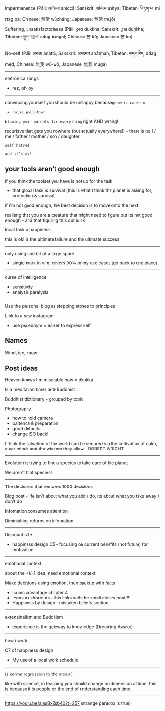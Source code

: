 Impermanence (Pāli: अनिच्चा aniccā; Sanskrit: अनित्य anitya; Tibetan: མི་རྟག་པ་ mi rtag pa; Chinese: 無常 wúcháng; Japanese: 無常 mujō)

Suffering, unsatisfactoriness (Pāli: दुक्ख dukkha; Sanskrit: दुःख duḥkha; Tibetan: སྡུག་བསྔལ་ sdug bsngal; Chinese: 苦 kǔ; Japanese 苦 ku)

No-self (Pāli: अनत्ता anattā; Sanskrit: अनात्मन् anātman; Tibetan: བདག་མེད་ bdag med; Chinese: 無我 wú-wǒ; Japanese: 無我 muga)

---

eletronica songs

- rez, oh joy

---

convincing yourself you should be unhappy because`generic-cause-x`
- `noise pollution`

`blaming your parents for everything`
right AND wrong!

recurisve that gets you nowhere (but actually everywhere!) - there is no I / me / father / mother / son / daughter

`self hatred`

`and it's ok!`

## your tools aren't good enough

if you think the toolset you have is not up for the task

- that global task is survival (this is what I think the planet is asking for, protection & survival)

if i'm not good enough, the best decision is to move onto the next

realisng that you are a creature that might need to figure out its not good enough - and that figuring this out is ok

local task = happiness

this is ok!  is the ultimate failure and the ultimate success

---
only using one bit of a large spare
- single mark in vim, covers 90% of my use cases (go back to one place)

---

curse of intelligence
- sensitivity
- analysis paralysis

---

Use the personal blog as stepping stones to principles

Link to a new instagram
- use psuedoym = eaiser to express self

## Names

Wind, ice, snow

## Post ideas

Heaven knows I'm miserable now = dhukka

Is a meditation timer anti-Buddhist

Buddhist dictionary - grouped by topic

Photography
- how to hold camera
- paitence & preparation
- good defaults
- change ISO back!  

I think the salvation of the world can be secured via the cultivation of calm, clear minds and the wisdom they allow - ROBERT WRIGHT

---


Evolution is trying to find a species to take care of the planet

We aren't that species!

---

The decisison that removes 1000 decisions

Blog post - life isn’t about what you add / do, its about what you take away / don’t do

Infomation consumes attention

Diminishing returns on infomation

---

Discount rate
- happiness design C5 - focusing on current benefits (not future) for motivation

---

emotional context

about the +1/-1 idea, need emotional context

Make decisions using emotion, then backup with facts
- iconic advantage chapter 4
- Icons as shortcuts - this links with the small circles post!!!!
- Happiness by design - mistaken beliefs section

---

extensinalism and Buddhism
- experience is the gateway to knowledge (Dreaming Awake)

---

how i work

C7 of happiness design
- My use of a local work schedule  

---

is karma regression to the mean?

like with science, in teaching you should change on dimension at time. this is because it is people on the end of understanding each time

---

https://youtu.be/alasBxZsb40?t=257 (strange paradox is true)
